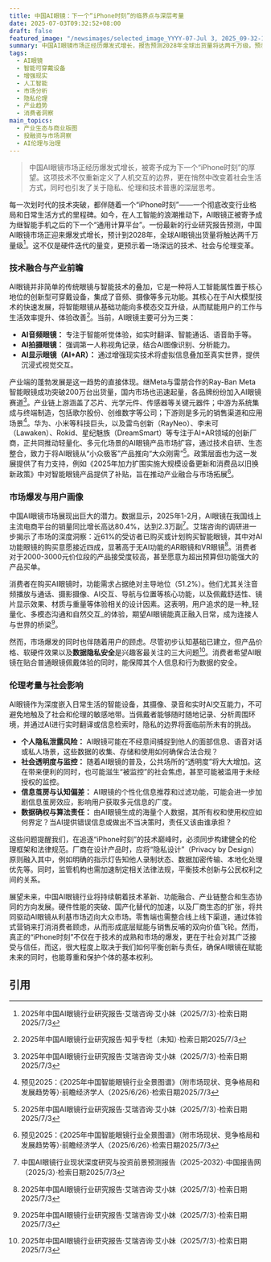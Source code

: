```yaml
---
title: 中国AI眼镜：下一个“iPhone时刻”的临界点与深层考量
date: 2025-07-03T09:32:52+08:00
draft: false
featured_image: "/newsimages/selected_image_YYYY-07-Jul 3, 2025_09-32-15-481.jpg"
summary: 中国AI眼镜市场正经历爆发式增长，报告预测2028年全球出货量将达两千万级，预示着AI眼镜可能成为下一个“iPhone时刻”。技术创新推动多模态交互和产品轻量化，吸引了众多国内外厂商入局，同时消费者对功能和价格表现出高接受度。然而，随之而来的数据隐私和伦理问题亟待解决，将是决定其能否真正融入日常生活的关键。
tags: 
  - AI眼镜
  - 智能可穿戴设备
  - 增强现实
  - 人工智能
  - 市场分析
  - 隐私伦理
  - 产业趋势
  - 消费者洞察
main_topics: 
  - 产业生态与商业版图
  - 投融资与市场洞察
  - AI伦理与治理
---
```


> 中国AI眼镜市场正经历爆发式增长，被寄予成为下一个“iPhone时刻”的厚望。这项技术不仅重新定义了人机交互的边界，更在悄然中改变着社会生活方式，同时也引发了关于隐私、伦理和技术普惠的深层思考。

每一次划时代的技术突破，都伴随着一个“iPhone时刻”——一个彻底改变行业格局和日常生活方式的里程碑。如今，在人工智能的浪潮推动下，AI眼镜正被寄予成为继智能手机之后的下一个“通用计算平台”。一份最新的行业研究报告预测，中国AI眼镜市场正迎来爆发式增长，预计到2028年，全球AI眼镜出货量将触达两千万量级[^1]。这不仅是硬件迭代的量变，更预示着一场深远的技术、社会与伦理变革。

### 技术融合与产业前瞻

AI眼镜并非简单的传统眼镜与智能技术的叠加，它是一种将人工智能属性置于核心地位的创新型可穿戴设备，集成了音频、摄像等多元功能。其核心在于AI大模型技术的快速发展，将智能眼镜从基础功能向多模态交互升级，从而赋能用户的工作与生活效率提升、体验改善[^5]。当前，AI眼镜主要可分为三类：

*   **AI音频眼镜：** 专注于智能听觉体验，如实时翻译、智能通话、语音助手等。
*   **AI拍摄眼镜：** 强调第一人称视角记录，结合AI图像识别、分析能力。
*   **AI显示眼镜（AI+AR）：** 通过增强现实技术将虚拟信息叠加至真实世界，提供沉浸式视觉交互。

产业端的蓬勃发展是这一趋势的直接体现。继Meta与雷朋合作的Ray-Ban Meta智能眼镜成功突破200万台出货量，国内市场也迅速起量，各品牌纷纷加入AI眼镜赛道[^1]。产业链上游涵盖了芯片、光学元件、传感器等关键元器件；中游为系统集成与终端制造，包括歌尔股份、创维数字等公司；下游则是多元的销售渠道和应用场景[^4]。华为、小米等科技巨头，以及雷鸟创新（RayNeo）、李未可（Lawaken）、Rokid、星纪魅族（DreamSmart）等专注于AI+AR领域的创新厂商，正共同推动轻量化、多元化场景的AI眼镜产品市场扩容，通过技术自研、生态整合，致力于将AI眼镜从“小众极客”产品推向“大众刚需”[^1]。政策层面也为这一发展提供了有力支持，例如《2025年加力扩围实施大规模设备更新和消费品以旧换新政策》中对智能眼镜产品提供了补贴，旨在推动产业融合与市场拓展[^4]。

### 市场爆发与用户画像

中国AI眼镜市场展现出巨大的潜力。数据显示，2025年1-2月，AI眼镜在我国线上主流电商平台的销量同比增长高达80.4%，达到2.3万副[^2]。艾瑞咨询的调研进一步揭示了市场的深度洞察：近61%的受访者已购买或计划购买智能眼镜，其中对AI功能眼镜的购买意愿接近四成，显著高于无AI功能的AR眼镜和VR眼镜[^1]。消费者对于2000-3000元价位段的产品接受度较高，甚至愿意为超出预算但功能强大的产品买单。

消费者在购买AI眼镜时，功能需求占据绝对主导地位（51.2%）。他们尤其关注音频播放与通话、摄影摄像、AI交互、导航与位置等核心功能，以及佩戴舒适性、镜片显示效果、材质与重量等体验相关的设计因素。这表明，用户追求的是一种_轻量化、多模态沟通和自然交互_的体验，期望AI眼镜能真正融入日常，成为连接人与世界的桥梁[^1]。

然而，市场爆发的同时也伴随着用户的顾虑。尽管初步认知基础已建立，但产品价格、软硬件效果以及**数据隐私安全**是兴趣客最关注的三大问题[^1]。消费者希望AI眼镜在贴合普通眼镜佩戴体验的同时，能保障其个人信息和行为数据的安全。

### 伦理考量与社会影响

AI眼镜作为深度嵌入日常生活的智能设备，其摄像、录音和实时AI交互能力，不可避免地触及了社会和伦理的敏感地带。当佩戴者能够随时随地记录、分析周围环境，并通过AI进行实时翻译或信息检索时，隐私的边界将面临前所未有的挑战。

*   **个人隐私泄露风险：** AI眼镜可能在不经意间捕捉到他人的面部信息、语音对话或私人场景，这些数据的收集、存储和使用如何确保合法合规？
*   **社会透明度与监控：** 随着AI眼镜的普及，公共场所的“透明度”将大大增加。这在带来便利的同时，也可能滋生“被监控”的社会焦虑，甚至可能被滥用于未经授权的监控。
*   **信息茧房与认知偏差：** AI眼镜的个性化信息推荐和过滤功能，可能会进一步加剧信息茧房效应，影响用户获取多元信息的广度。
*   **数据确权与算法责任：** 由AI眼镜生成的海量个人数据，其所有权和使用权应如何界定？当AI提供错误信息或做出不当决策时，责任又该由谁承担？

这些问题提醒我们，在追逐“iPhone时刻”的技术巅峰时，必须同步构建健全的伦理框架和法律规范。厂商在设计产品时，应将“隐私设计”（Privacy by Design）原则融入其中，例如明确的指示灯告知他人录制状态、数据加密传输、本地化处理优先等。同时，监管机构也需加速制定相关法律法规，平衡技术创新与公民权利之间的关系。

展望未来，中国AI眼镜行业将持续朝着技术革新、功能融合、产业链整合和生态协同的方向发展。硬件性能的突破、国产化替代的加速，以及厂商生态的扩张，将共同驱动AI眼镜从利基市场迈向大众市场。零售端也需整合线上线下渠道，通过体验式营销来打消消费者顾虑，从而形成底层赋能与销售反哺的双向价值飞轮。然而，真正的“iPhone时刻”不仅在于技术的成熟和市场的爆发，更在于社会对其广泛接受与信任，而这，很大程度上取决于我们如何平衡创新与责任，确保AI眼镜在赋能未来的同时，也能尊重和保护个体的基本权利。

## 引用
[^1]: 2025年中国AI眼镜行业研究报告·艾瑞咨询·艾小妹（2025/7/3）·检索日期2025/7/3
[^2]: 中国AI眼镜行业现状深度研究与投资前景预测报告（2025-2032）·中国报告网（2025/3）·检索日期2025/7/3
[^3]: 2025年AI/AR眼镜行业研究报告·水清木华（2025/3）·检索日期2025/7/3
[^4]: 预见2025：《2025年中国智能眼镜行业全景图谱》（附市场现状、竞争格局和发展趋势等）·前瞻经济学人（2025/6/26）·检索日期2025/7/3
[^5]: 2025年中国AI眼镜行业研究报告·知乎专栏（未知）·检索日期2025/7/3
